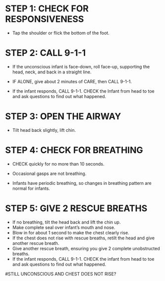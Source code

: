 # STEP 1: CHECK FOR RESPONSIVENESS

- Tap the shoulder or flick the bottom of the foot. 

# STEP 2: CALL 9-1-1

- If the unconscious infant is face-down, roll face-up, supporting the head, neck, and back in a straight line.

- IF ALONE, give about 2 minutes of CARE, then CALL 9-1-1.

- If the infant responds, CALL 9-1-1. CHECK the Infant from head to toe and ask questions to find out what happened.

# STEP 3: OPEN THE AIRWAY

- Tilt head back slightly, lift chin.

# STEP 4: CHECK FOR BREATHING

- CHECK quickly for no more than 10          seconds.
- Occasional gasps are not breathing.

- Infants have periodic breathing, so changes
in breathing pattern are normal for infants.

# STEP 5: GIVE 2 RESCUE BREATHS

- If no breathing, tilt the head back and    lift the chin up.
- Make complete seal over infant’s
mouth and nose.
- Blow in for about 1 second to make the
  chest clearly rise.
- If the chest does not rise with rescue     breaths, retilt the head and give          another rescue breath.
- Give another rescue breath, ensuring you   give 2 complete unobstructed breaths. 
- If the infant responds, CALL      9-1-1. CHECK the infant from head to toe    and ask questions to find out what         happened.

#STILL UNCONSCIOUS AND CHEST DOES NOT RISE?

